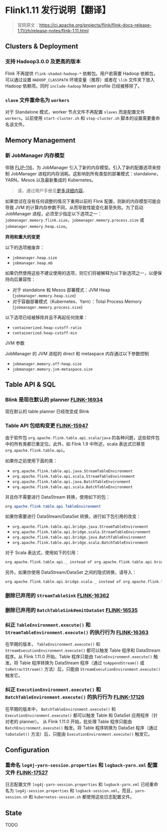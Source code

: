 # Flink1.11 发行说明【翻译】

> 官网原文：<https://ci.apache.org/projects/flink/flink-docs-release-1.11/zh/release-notes/flink-1.11.html>

## Clusters & Deployment

### 支持 Hadoop3.0.0 及更高的版本

Flink 不再提供 `flink-shaded-hadoop-*` 依赖包。用户若需要 Hadoop 依赖包，可以通过设置 `HADOOP_CLASSPATH` 环境变量（推荐）或者在 `\lib` 文件夹下放入 Hadoop 依赖项。同时 `include-hadoop` Maven profile 已经被移除了。

### `slave` 文件重命名为 `workers`

对于 Standalone 模式，worker 节点文件不再配置 `slaves` 而是配置文件 `workers`。以前使用 `start-cluster.sh` 和 `stop-cluster.sh` 脚本的设置需要重命名该文件。

## Memory Management

### 新 JobManager 内存模型

伴随 [FLIP-116](https://cwiki.apache.org/confluence/display/FLINK/FLIP-116%3A+Unified+Memory+Configuration+for+Job+Managers)，为 JobManager 引入了新的内存模型。引入了新的配置选项来控制 JobManager 进程的内存消耗。这影响到所有类型的部署模式：standalone，YARN，Mesos 以及最新集成的 Kubernetes。

> 请，通过用户手册见[更多详细内容](https://ci.apache.org/projects/flink/flink-docs-master/ops/memory/mem_setup_jobmanager.html)。

如果尝试在没有任何调整的情况下重用以前的 Flink 配置，则新的内存模型可能会导致 JVM 的计算内存参数不同，从而导致性能变化甚至失败。为了启动 JobManager 进程，必须至少指定以下选项之一：`jobmanager.memory.flink.size`，`jobmanager.memory.process.size` 或 `jobmanager.memory.heap.size`。

**弃用和重大的变更**

以下的选项被废弃：

- `jobmanager.heap.size`
- `jobmanager.heap.mb`

如果仍然使用这些不建议使用的选项，则它们将被解释为以下新选项之一，以便保持向后兼容性：

- 对于 standalone 和 Mesos 部署模式：JVM Heap (`jobmanager.memory.heap.size`) 
- 对于容器部署模式（Kubernetes、Yarn）：Total Process Memory (`jobmanager.memory.process.size`)

以下选项已经被移除并且不再起任何效果：

- `containerized.heap-cutoff-ratio`
- `containerized.heap-cutoff-min`

JVM 参数

JobManager 的 JVM 进程的 direct 和 metaspace 内存通过以下参数控制

- `jobmanager.memory.off-heap.size`
- `jobmanager.memory.jvm-metaspace.size`

## Table API & SQL

### Blink 是现在默认的 planner [FLINK-16934](https://issues.apache.org/jira/browse/FLINK-16934)

现在默认的 table planner 已经改变成 Blink

### Table API 包结构变更 [FLINK-15947](https://issues.apache.org/jira/browse/FLINK-15947)

由于软件包 `org.apache.flink.table.api.scala/java` 的各种问题，这些软件包中的所有类都已重定位。此外，如 Flink 1.9 中所述，scala 表达式已移至 `org.apache.flink.table.api`。

如果你之前使用下面的类：

- `org.apache.flink.table.api.java.StreamTableEnvironment`
- `org.apache.flink.table.api.scala.StreamTableEnvironment`
- `org.apache.flink.table.api.java.BatchTableEnvironment`
- `org.apache.flink.table.api.scala.BatchTableEnvironment`

并且你不需要进行 DataStream 转换，使用如下的包：

```java
org.apache.flink.table.api.TableEnvironment
```

如果你需要进行 DataStream/DataSet 转换，进行如下包引用的改变：

- `org.apache.flink.table.api.bridge.java.StreamTableEnvironment`
- `org.apache.flink.table.api.bridge.scala.StreamTableEnvironment`
- `org.apache.flink.table.api.bridge.java.BatchTableEnvironment`
- `org.apache.flink.table.api.bridge.scala.BatchTableEnvironment`

对于 Scala 表达式，使用如下的引用：

```scala
org.apache.flink.table.api._ instead of org.apache.flink.table.api.bridge.scala._
```

另外，如果你使用 DataStream/DataSet 之间的隐式转换，请导入：

```scala
org.apache.flink.table.api.bridge.scala._ instead of org.apache.flink.table.api.scala._
```

### 删除已弃用的 `StreamTableSink` [FLINK-16362](https://issues.apache.org/jira/browse/FLINK-16362)

### 删除已弃用的 `BatchTableSink#emitDataSet` [FLINK-16535](https://issues.apache.org/jira/browse/FLINK-16535)

### 纠正 `TableEnvironment.execute()` 和 `StreamTableEnvironment.execute()` 的执行行为 [FLINK-16363](https://issues.apache.org/jira/browse/FLINK-16363)

在早期的版本， `TableEnvironment.execute()` 和 `StreamExecutionEnvironment.execute()` 都可以触发 Table 程序和 DataStream 程序。从 Flink 1.11.0 开始，Table 程序只能由 `TableEnvironment.execute()` 触发。将 Table 程序转换为 DataStream 程序（通过 `toAppendStream()` 或 `toRetractStream()` 方法）后，只能由 `StreamExecutionEnvironment.execute()` 触发它。

### 纠正 `ExecutionEnvironment.execute()` 和 `BatchTableEnvironment.execute()` 的执行行为 [FLINK-17126](https://issues.apache.org/jira/browse/FLINK-17126)

在早期的版本中， `BatchTableEnvironment.execute()` 和 `ExecutionEnvironment.execute()` 都可以触发 Table 和 DataSet 应用程序（针对老的 planner）。 从 Flink 1.11.0 开始，批处理 Table 程序只能由 `BatchEnvironment.execute()` 触发。将 Table 程序转换为 DataSet 程序（通过 `toDataSet()` 方法）后，只能由 `ExecutionEnvironment.execute()` 触发它。

## Configuration

### 重命名 `log4j-yarn-session.properties` 和 `logback-yarn.xml` 配置文件 [FLINK-17527](https://issues.apache.org/jira/browse/FLINK-17527)

日志配置文件 `log4j-yarn-session.properties` 和 `logback-yarn.xml` 已经重命名为 `log4j-session.properties` 和 `logback-session.xml`。而且，`yarn-session.sh` 和 `kubernetes-session.sh` 都使用这些日志配置文件。

## State

TODO
